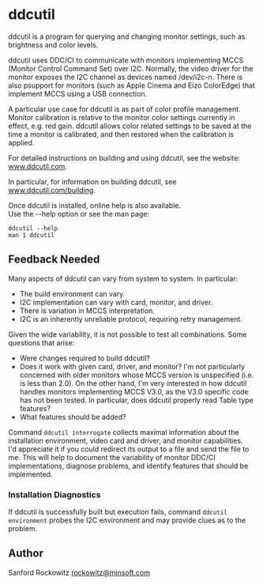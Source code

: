 ddcutil
=======

ddcutil is a program for querying and changing monitor settings, such as 
brightness and color levels.   

ddcutil uses DDC/CI to communicate with monitors implementing MCCS 
(Monitor Control Command Set) over I2C.  Normally, the video driver for the
monitor exposes the I2C channel as devices named /dev/i2c-n.  There is also
psupport for monitors (such as Apple Cinema and Eizo ColorEdge)
that implement MCCS using a USB connection. 

A particular use case for ddcutil is as part of color profile management. 
Monitor calibration is relative to the monitor color settings currently in effect, 
e.g. red gain.  ddcutil allows color related settings to be saved at the time 
a monitor is calibrated, and then restored when the calibration is applied.

For detailed instructions on building and using ddcutil, see the website: 
www.ddcutil.com. 

In particular, for information on building ddcutil, see www.ddcutil.com/building. 

Once ddcutil is installed, online help is also available.  
Use the --help option or see the man page:
~~~:
ddcutil --help
man 1 ddcutil
~~~

## Feedback Needed

Many aspects of ddcutil can vary from system to system.  In particular:

- The build environment can vary. 
- I2C implementation can vary with card, monitor, and driver.  
- There is variation in MCCS interpretation.  
- I2C is an inherently unreliable protocol, requiring retry management.  

Given the wide variability, it is not possible to test all combinations. 
Some questions that arise:

- Were changes required to build ddcutil?
- Does it work with given card, driver, and monitor?  I'm not particularly 
  concerned with older monitors whose MCCS version is unspecified (i.e. is 
  less than 2.0).  On the other hand, I'm very interested in how ddcutil
  handles monitors implementing MCCS V3.0, as the V3.0 specific code has not 
  been tested. In particular, does ddcutil properly read Table type features? 
- What features should be added? 

Command `ddcutil interrogate` collects maximal information about the 
installation environment, video card and driver, and monitor capabilities.   
I'd appreciate it if you could redirect its output to a file and send the file
to me. This will help to document the variability of monitor DDC/CI implementations,
diagnose problems, and identify features that should be implemented.


### Installation Diagnostics

If ddcutil is successfully built but execution fails, command `ddcutil environment` 
probes the I2C environment and may provide clues as to the problem.


## Author

Sanford Rockowitz  <rockowitz@minsoft.com>
